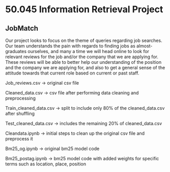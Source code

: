 # 50.045 Information Retrieval Project

## JobMatch

Our project looks to focus on the theme of queries regarding job searches. Our team understands the pain with regards to finding jobs as almost-graduates ourselves, and many a time we will head online to look for relevant reviews for the job and/or the company that we are applying for. These reviews will be able to better help our understanding of the position and the company we are applying for, and also to get a general sense of the attitude towards that current role based on current or past staff.


Job_reviews.csv → original csv file

Cleaned_data.csv → csv file after performing data cleaning and preprocessing

Train_cleaned_data.csv → split to include only 80% of the cleaned_data.csv after shuffling

Test_cleaned_data.csv → includes the remaining 20% of cleaned_data.csv

Cleandata.ipynb → initial steps to clean up the original csv file and preprocess it

Bm25_og.ipynb → original bm25 model code

Bm25_postag.ipynb → bm25 model code with added weights for specific terms such as location, place, position

